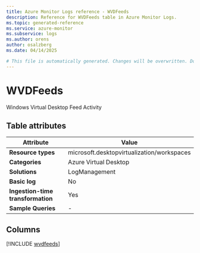 ```yaml
---
title: Azure Monitor Logs reference - WVDFeeds
description: Reference for WVDFeeds table in Azure Monitor Logs.
ms.topic: generated-reference
ms.service: azure-monitor
ms.subservice: logs
ms.author: orens
author: osalzberg
ms.date: 04/14/2025

# This file is automatically generated. Changes will be overwritten. Do not change this file directly.
---
```


# WVDFeeds

Windows Virtual Desktop Feed Activity


## Table attributes

|Attribute|Value|
|---|---|
|**Resource types**|microsoft.desktopvirtualization/workspaces|
|**Categories**|Azure Virtual Desktop|
|**Solutions**| LogManagement|
|**Basic log**|No|
|**Ingestion-time transformation**|Yes|
|**Sample Queries**|-|



## Columns
  
[!INCLUDE [wvdfeeds](~/reusable-content/ce-skilling/azure/includes/azure-monitor/reference/tables/wvdfeeds-include.md)]
